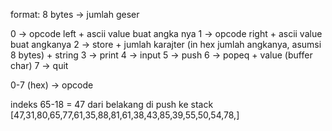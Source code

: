 format:
8 bytes -> jumlah geser

0 -> opcode left + ascii value buat angka nya 
1 -> opcode right + ascii value buat angkanya
2 -> store + jumlah karajter (in hex jumlah angkanya, asumsi 8 bytes) + string
3 -> print
4 -> input
5 -> push 
6 -> popeq + value (buffer char)
7 -> quit

0-7 (hex) -> opcode

indeks 65-18 = 47 dari belakang di push ke stack
[47,31,80,65,77,61,35,88,81,61,38,43,85,39,55,50,54,78,]
